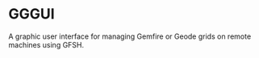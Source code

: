 # GGGUI
A graphic user interface for managing Gemfire or Geode grids on remote machines using GFSH.
